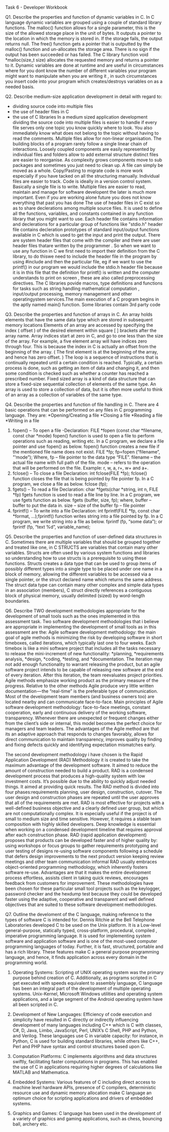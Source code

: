 Task 6 - Developer Workbook

Q1. Describe the properties and function of dynamic variables in C.
In  C language dynamic variables are grouped using a couple of standard library functions. The malloc() function allows for a single parameter, this is the size of the allowed storage place in the unit of bytes. It outputs a pointer to the location in which the memory is stored in. If the storage fails, the output returns null. The free() function gets a pointer that is outputted by the malloc() function and un-allocates the storage area. There is no sign if the output has been succeeded or has failed.
The C library function void *malloc(size_t size) allocates the requested memory and returns a pointer to it. Dynamic 
variables  are done at runtime  and are useful in circumstances where for you dont know the number of different variables your program might want to manipulate when you are writing it , in such circumstances you insert code into your program which creates/destroys variables on as a needed basis.





Q2. Describe medium-size application development in detail with regard to:
- dividing source code into multiple files
- the use of header files in C
- the use of C libraries
In a medium sized application development dividing the source code into multiple files is easier to handle if every file serves only one topic you know quickly where to look. You also immediately know what does not belong to the topic without having to read the comments.
Multiple files allow for non-linear organisation. The building blocks of a program rarely follow a single linear chain of interactions. Loosely coupled components are easily represented by individual files and folders allow to add external structure distinct files are easier to reorganise. As complexity grows components move to sub packages and sometimes you just need to clean up. A file can simply be moved as a whole. Copy/Pasting to migrate code is more work especially if you have tacked on all the structuring manually. Individual files are easier to track. Code is ideally in a version control system. Basically a single file is to write. Multiple files are easier to read, maintain and manage for software developent the later is much more important. Even if you are working alone future you does not know everything that past you has done
The use of header files in C exist so as to share declerations among multiple source files. It is used to define all the functions, variables, and constants contained in any function library that you might want to use. Each header file contains information and declerations for a particular group of functions like "stdio.h" header file contains decleration prototypes of standard input/output functions available in C which is used to get the input and print the output.
There are system header files that come with the compiler and there are user header files thatare written by the programmer . So when we want to use any function in C we first need to import their definition from the C library, to do thiswe need to include the header file in the program by using #include and then the particular file,  eg if we want to use the printf() in our program we would include the stdio.h header file because it is in this file that the definition for printf() is written and the computer understands to print on screen , these are also called preprocessing directives.
The C libraries povide macros, type definitions and functions for tasks such as string handling mathematical computation , input/output processing, memory management and other operatingystem services.The main execution of a C program begins in the aptly named main() function.
Some libraries contain 3rd party code





Q3. Describe the properties and function of arrays in C.
An array holds elements that have the same data type which are stored in subsequent memory locations
Elements of an array are accessed by specifying the index ( offset ) of the desired element within square [ ] brackets after the array name. Array indices start at zero in C, and go to one less than the size of the array.  For example, a five element array will have indices zero through four.  This is because the index in C is actually an offset from the beginning of the array.  ( The first element is at the beginning of the array, and hence has zero offset. )
The loop is a sequence of instructions that is continually repeated until a certain condition is reached. Typically, a certain process is done, such as getting an item of data and changing it, and then some condition is checked such as whether a counter has reached a prescribed number. 
Fixed sized array is a kind of data structure that can store a fixed-size sequential collection of elements of the same type. An array is used to store a collection of data, but it is often more useful to think of an array as a collection of variables of the same type.





Q4. Describe the properties and function of file handling in C.
There are 4 basic operations that can be performed on any files in C programming language. They are:
*Opening/Creating a file
*Closing a file
*Reading a file
*Writing in a file

1. fopen() – To open a file -Declaration: FILE *fopen (const char *filename, const char *mode)
fopen() function is used to open a file to perform operations such as reading, writing etc. In a C program, we declare a file pointer and use fopen() as below. fopen() function creates a new file if the mentioned file name does not exist.
FILE *fp;
fp=fopen (“filename”, ”‘mode”);
Where,
fp – file pointer to the data type “FILE”.
filename – the actual file name with full path of the file.
mode – refers to the operation that will be performed on the file. Example: r, w, a, r+, w+ and a+.
2. fclose() – To close a file
Declaration: int fclose(FILE *fp);
fclose() function closes the file that is being pointed by file pointer fp. In a C program, we close a file as below.
fclose (fp);
3. fgets() – To read a file
Declaration: char *fgets(char *string, int n, FILE *fp)
fgets function is used to read a file line by line. In a C program, we use fgets function as below.
fgets (buffer, size, fp);
where,
buffer – buffer to  put the data in.
size – size of the buffer
fp – file pointer
4. fprintf() – To write into a file
Declaration:
int fprintf(FILE *fp, const char *format, …);fprintf() function writes string into a file pointed by fp. In a C program, we write string into a file as below.
fprintf (fp, “some data”); or
fprintf (fp, “text %d”, variable_name);





Q5. Describe the properties and function of user-defined data structures in C.
Sometimes there are multiple variables that should be grouped together and treated like one,  in C STRUCTS are variables that contain many other variables. Structs are often used by various system  functions and libraries so understanding how to use structs is a prerequisite to using these functions.  Structs creates a data type that can be used to group items of possibly different types into a single type to be placed under one name in a block of memory, allowing the different variables to be accessed via a single pointer, or the struct declared name which returns the same address. The struct data type can contain many other complex and simple data types in an association (members), C struct directly references a contiguous block of physical memory, usually delimited (sized) by word-length boundaries. 





Q6. Describe TWO development methodologies appropriate for the
development of small tools such as the ones implemented in this
assessment task.
Two software development methodologies that i believe are appropriate in implementing the development of small tools as in this assessment are the:
Agile software development  methodology: the main goal of agile methods is minimizing the risk by developing software in short timeboxes, called iterations, which typically last one to four weeks. Each timebox is like a mini software project that includes all the tasks necessary to release the mini-increment of new functionality:
*planning,
*requirements analysis,
*design,
*coding,
*testing, and
*documentation.
The iteration may not add enough functionality to warrant releasing the product, but an agile software project intends to be capable of releasing new software at the end of every iteration. After this iteration, the team reevaluates project priorities. Agile methods emphasize working product as the primary measure of the progress. Relative to the other methods Agile produce very little written documentation — the “real-time” is the preferable type of communication. Most of the development team members (and business owners too) are located nearby and can communicate face-to-face.
Main principles of Agile software development methodology: face-to-face meetings, constant cooperation, early and continuous delivery of the working software, transparency. Whenever there are unexpected or frequent changes either from the client’s side or internal, this model becomes the perfect choice for managers and team leaders.
The advantages of the Agile method are that its an adaptive approach that responds to changes favorably, allows for direct communication to maintain transparency, improves quality by finding and fixing defects quickly and identifying expectation mismatches early. 

The second development methodology i have chosen is the Rapid Application Development (RAD) Methodology it is created to take the maximum advantage of the development software. It aimed to reduce the amount of construction needed to build a product. RAD is a condensed development process that produces a high-quality system with low investment costs. It’s possible due to the ability to quickly adjust needed things. It aimed at providing quick results.
The RAD method is divided into four phases:requirements planning, user design, construction, cutover.
The user design and construction phases are repeated until the user approves that all of the requirements are met.
RAD is most effective for projects with a well-defined business objective and a clearly defined user group, but which are not computationally complex. It is especially useful if the project is of small to medium size and time sensitive. However, it requires a stable team composition with highly skilled developers. Deep knowledge is essential when working on a condensed development timeline that requires approval after each construction phase.
RAD (rapid application development) proposes that products can be developed faster and of higher quality by:
using workshops or focus groups to gather requirements
prototyping and user testing of designs
re-using software components
following a schedule that defers design improvements to the next product version
keeping review meetings and other team communication informal
RAD usually embraces object-oriented programming methodology, which inherently fosters software re-use.
Advantages are that it makes the entire development process effortless, assists client in taking quick reviews, encourages feedback from customers for improvement.
These methodologies have been chosen for these particular small tool projects such as the keylogger, password checker
and the hexdump test because they could be developed faster using the adaptive, cooperative and transparent and well defined objectives that are suited to these software development methodologies.





Q7. Outline the develoment of the C language, making reference to
the types of software C is intended for.
Dennis Ritchie at the Bell Telephone Laboratories developed C to be used on the Unix platform. It is a Low-level general-purpose, statically typed, cross-platform, procedural,  compiled , imperative programming language. It is used for implementing system software and application software and is one of the most-used computer programming languages of today. Further, it is fast, structured, portable and has a rich library. These features make C a general purpose programming language, and hence, it finds application across every domain in the programming world.
1. Operating Systems:
Scripting of UNIX operating system was the primary purpose behind creation of C. Additionally, as programs scripted in C get executed with speeds equivalent to assembly language, C language has been an integral part of the development of multiple operating systems. Unix-Kernel, Microsoft Windows utilities and operating system applications, and a large segment of the Android operating system have all been scripted in C.

2. Development of New Languages:
Efficiency of code execution and simplicity have resulted in C directly or indirectly influencing development of many languages including C++ which is C with classes, C#, D, Java, Limbo, JavaScript, Perl, UNIX’s C Shell, PHP and Python, and Verilog. These languages use C in variable capacity: for instance, in Python, C is used for building standard libraries, while others like C++, Perl and PHP have syntax and control structures based upon C.

3. Computation Platforms:
C implements algorithms and data structures swiftly, facilitating faster computations in programs. This has enabled the use of C in applications requiring higher degrees of calculations like MATLAB and Mathematica.

4. Embedded Systems:
Various features of C including direct access to machine level hardware APIs, presence of C compilers, deterministic resource use and dynamic memory allocation make C language an optimum choice for scripting applications and drivers of embedded systems.

5. Graphics and Games:
C language has been used in the development of a variety of graphics and gaming applications, such as chess, bouncing ball, archery etc.